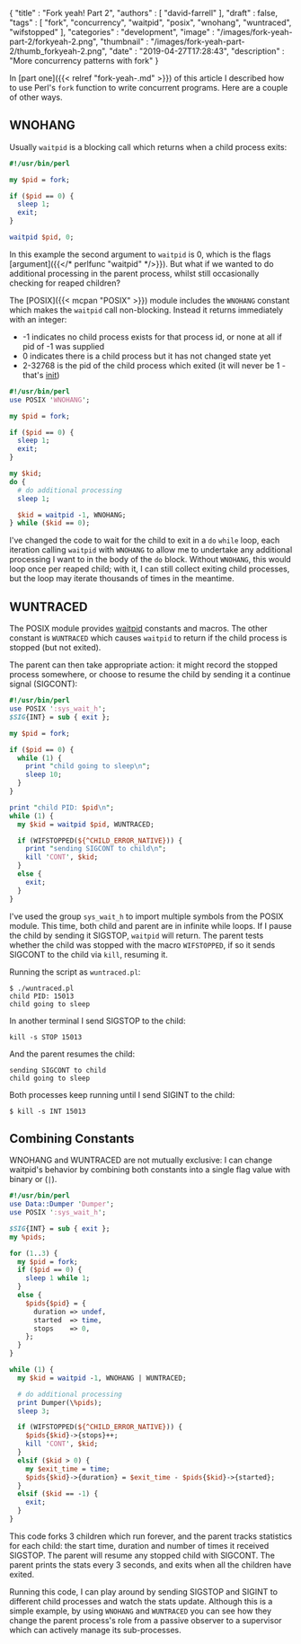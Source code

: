 {
   "title" : "Fork yeah! Part 2",
   "authors" : [
      "david-farrell"
   ],
   "draft" : false,
   "tags" : [
      "fork",
      "concurrency",
      "waitpid",
      "posix",
      "wnohang",
      "wuntraced",
      "wifstopped"
   ],
   "categories" : "development",
   "image" : "/images/fork-yeah-part-2/forkyeah-2.png",
   "thumbnail" : "/images/fork-yeah-part-2/thumb_forkyeah-2.png",
   "date" : "2019-04-27T17:28:43",
   "description" : "More concurrency patterns with fork"
}

In [part one]({{< relref "fork-yeah-.md" >}}) of this article I described how to use Perl's `fork` function to write concurrent programs. Here are a couple of other ways.

WNOHANG
-------
Usually `waitpid` is a blocking call which returns when a child process exits:


```perl
#!/usr/bin/perl

my $pid = fork;

if ($pid == 0) {
  sleep 1;
  exit;
}

waitpid $pid, 0;
```

In this example the second argument to `waitpid` is 0, which is the flags [argument]({{</* perlfunc "waitpid" */>}}). But what if we wanted to do additional processing in the parent process, whilst still occasionally checking for reaped children?

The [POSIX]({{< mcpan "POSIX" >}}) module includes the `WNOHANG` constant which makes the `waitpid` call non-blocking. Instead it returns immediately with an integer:

* -1 indicates no child process exists for that process id, or none at all if pid of -1 was supplied
* 0 indicates there is a child process but it has not changed state yet
* 2-32768 is the pid of the child process which exited (it will never be 1 - that's [init](https://en.wikipedia.org/wiki/Init))

```perl
#!/usr/bin/perl
use POSIX 'WNOHANG';

my $pid = fork;

if ($pid == 0) {
  sleep 1;
  exit;
}

my $kid;
do {
  # do additional processing
  sleep 1;

  $kid = waitpid -1, WNOHANG;
} while ($kid == 0);
```

I've changed the code to wait for the child to exit in a `do` `while` loop, each iteration calling `waitpid` with `WNOHANG` to allow me to undertake any additional processing I want to in the body of the `do` block. Without `WNOHANG`, this would loop once per reaped child; with it, I can still collect exiting child processes, but the loop may iterate thousands of times in the meantime.

WUNTRACED
---------
The POSIX module provides [waitpid](https://metacpan.org/pod/POSIX#WAIT) constants and macros. The other constant is `WUNTRACED` which causes `waitpid` to return if the child process is stopped (but not exited).

The parent can then take appropriate action: it might record the stopped process somewhere, or choose to resume the child by sending it a continue signal (SIGCONT):

```perl
#!/usr/bin/perl
use POSIX ':sys_wait_h';
$SIG{INT} = sub { exit };

my $pid = fork;

if ($pid == 0) {
  while (1) {
    print "child going to sleep\n";
    sleep 10;
  }
}

print "child PID: $pid\n";
while (1) {
  my $kid = waitpid $pid, WUNTRACED;

  if (WIFSTOPPED(${^CHILD_ERROR_NATIVE})) {
    print "sending SIGCONT to child\n";
    kill 'CONT', $kid;
  }
  else {
    exit;
  }
}
```

I've used the group `sys_wait_h` to import multiple symbols from the POSIX module. This time, both child and parent are in infinite while loops. If I pause the child by sending it SIGSTOP, `waitpid` will return. The parent tests whether the child was stopped with the macro `WIFSTOPPED`, if so it sends SIGCONT to the child via `kill`, resuming it.

Running the script as `wuntraced.pl`:

    $ ./wuntraced.pl
    child PID: 15013
    child going to sleep

In another terminal I send SIGSTOP to the child:

    kill -s STOP 15013

And the parent resumes the child:

    sending SIGCONT to child
    child going to sleep

Both processes keep running until I send SIGINT to the child:

    $ kill -s INT 15013

Combining Constants
-------------------
WNOHANG and WUNTRACED are not mutually exclusive: I can change waitpid's behavior by combining both constants into a single flag value with binary or (`|`).

```perl
#!/usr/bin/perl
use Data::Dumper 'Dumper';
use POSIX ':sys_wait_h';

$SIG{INT} = sub { exit };
my %pids;

for (1..3) {
  my $pid = fork;
  if ($pid == 0) {
    sleep 1 while 1;
  }
  else {
    $pids{$pid} = {
      duration => undef,
      started  => time,
      stops    => 0,
    };
  }
}

while (1) {
  my $kid = waitpid -1, WNOHANG | WUNTRACED;

  # do additional processing
  print Dumper(\%pids);
  sleep 3;

  if (WIFSTOPPED(${^CHILD_ERROR_NATIVE})) {
    $pids{$kid}->{stops}++;
    kill 'CONT', $kid;
  }
  elsif ($kid > 0) {
    my $exit_time = time;
    $pids{$kid}->{duration} = $exit_time - $pids{$kid}->{started};
  }
  elsif ($kid == -1) {
    exit;
  }
}
```

This code forks 3 children which run forever, and the parent tracks statistics for each child: the start time, duration and number of times it received SIGSTOP. The parent will resume any stopped child with SIGCONT. The parent prints the stats every 3 seconds, and exits when all the children have exited.

Running this code, I can play around by sending SIGSTOP and SIGINT to different child processes and watch the stats update. Although this is a simple example, by using `WNOHANG` and `WUNTRACED` you can see how they change the parent process's role from a passive observer to a supervisor which can actively manage its sub-processes.
